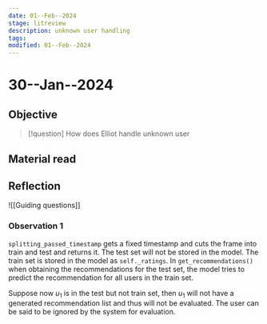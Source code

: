 ```yaml
---
date: 01--Feb--2024
stage: litreview
description: unknown user handling
tags: 
modified: 01--Feb--2024
---
```

# 30--Jan--2024
## Objective
> [!question] How does Elliot handle unknown user

## Material read
## Reflection
![[Guiding questions]]

### Observation 1
`splitting_passed_timestamp` gets a fixed timestamp and cuts the frame into train and test and returns it. The test set will not be stored in the model. The train set is stored in the model as `self._ratings`. In `get_recommendations()` when obtaining the recommendations for the test set, the model tries to predict the recommendation for all users in the train set.

Suppose now $u_1$ is in the test but not train set, then $u_1$ will not have a generated recommendation list and thus will not be evaluated. The user can be said to be ignored by the system for evaluation.